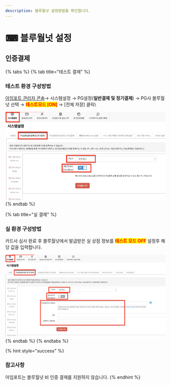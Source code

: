 ```yaml
---
description: 블루월넛 설정방법을 확인합니다.
---
```


# ⌨ 블루월넛 설정

## 인증결제

{% tabs %}
{% tab title="테스트 결제" %}
### 테스트 환경 구성방법

[아임포트 관리자 콘솔](https://admin.iamport.kr/)→ 시스템설정 → PG설정(**일반결제 및 정기결제**) → PG사 블루월넛 선택 → <mark style="color:red;">**테스트모드 \[ON]**</mark> → \[전체 저장] 클릭\


![테스트 설정 예시](<../../../.gitbook/assets/image (25) (1) (1).png>)
{% endtab %}

{% tab title="실 결제" %}
### **실** 환경 구성방법

카드사 심사 완료 후 블루월넛에서  발급받은 실 상점 정보를 <mark style="color:red;">**테스트 모드 OFF**</mark> 설정후 해당 값을 입력합니다.



![실계정 설정 예시](<../../../.gitbook/assets/image (18) (1) (1) (1) (1).png>)
{% endtab %}
{% endtabs %}

{% hint style="success" %}
### 참고사항

아임포트는 블루월넛 비 인증 결제를 지원하지 않습니다.
{% endhint %}
